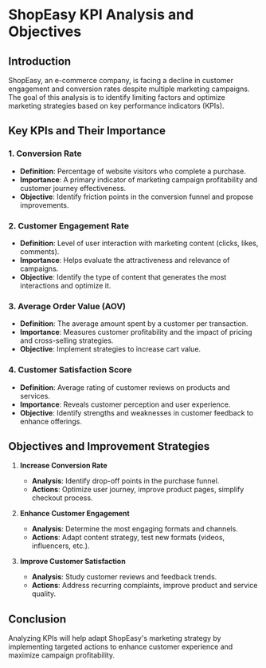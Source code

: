 # **ShopEasy KPI Analysis and Objectives**

## **Introduction**
ShopEasy, an e-commerce company, is facing a decline in customer engagement and conversion rates despite multiple marketing campaigns. The goal of this analysis is to identify limiting factors and optimize marketing strategies based on key performance indicators (KPIs).

## **Key KPIs and Their Importance**

### **1. Conversion Rate**
- **Definition**: Percentage of website visitors who complete a purchase.
- **Importance**: A primary indicator of marketing campaign profitability and customer journey effectiveness.
- **Objective**: Identify friction points in the conversion funnel and propose improvements.

### **2. Customer Engagement Rate**
- **Definition**: Level of user interaction with marketing content (clicks, likes, comments).
- **Importance**: Helps evaluate the attractiveness and relevance of campaigns.
- **Objective**: Identify the type of content that generates the most interactions and optimize it.

### **3. Average Order Value (AOV)**
- **Definition**: The average amount spent by a customer per transaction.
- **Importance**: Measures customer profitability and the impact of pricing and cross-selling strategies.
- **Objective**: Implement strategies to increase cart value.

### **4. Customer Satisfaction Score**
- **Definition**: Average rating of customer reviews on products and services.
- **Importance**: Reveals customer perception and user experience.
- **Objective**: Identify strengths and weaknesses in customer feedback to enhance offerings.

## **Objectives and Improvement Strategies**

1. **Increase Conversion Rate**
   - **Analysis**: Identify drop-off points in the purchase funnel.
   - **Actions**: Optimize user journey, improve product pages, simplify checkout process.

2. **Enhance Customer Engagement**
   - **Analysis**: Determine the most engaging formats and channels.
   - **Actions**: Adapt content strategy, test new formats (videos, influencers, etc.).

3. **Improve Customer Satisfaction**
   - **Analysis**: Study customer reviews and feedback trends.
   - **Actions**: Address recurring complaints, improve product and service quality.

## **Conclusion**
Analyzing KPIs will help adapt ShopEasy's marketing strategy by implementing targeted actions to enhance customer experience and maximize campaign profitability.
